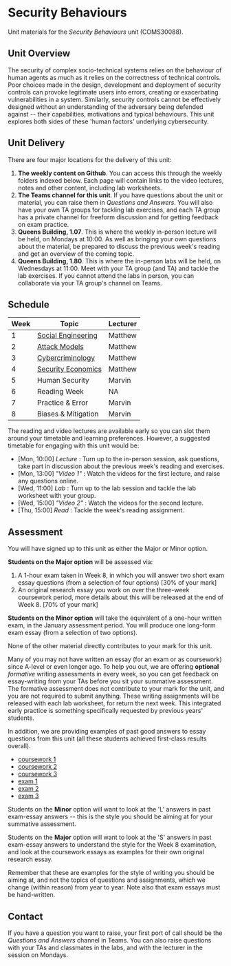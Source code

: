 # Security Behaviours

Unit materials for the _Security Behaviours_ unit (COMS30088).


## Unit Overview

The security of complex socio-technical systems relies on the behaviour of human agents as much as it relies on the correctness of technical controls. Poor choices made in the design, development and deployment of security controls can provoke legitimate users into errors, creating or exacerbating vulnerabilities in a system.  Similarly, security controls cannot be effectively designed without an understanding of the adversary being defended against -- their capabilities, motivations and typical behaviours. This unit explores both sides of these 'human factors' underlying cybersecurity.  


## Unit Delivery

There are four major locations for the delivery of this unit:

1. **The weekly content on Github**. You can access this through the weekly folders indexed below. Each page will contain links to the video lectures, notes and other content, including lab worksheets.
2. **The Teams channel for this unit**. If you have questions about the unit or material, you can raise them in _Questions and Answers_. You will also have your own TA groups for tackling lab exercises, and each TA group has a private channel for freeform discussion and for getting feedback on exam practice. 
3. **Queens Building, 1.07**. This is where the weekly in-person lecture will be held, on Mondays at 10:00. As well as bringing your own questions about the material, be prepared to discuss the previous week's reading and get an overview of the coming topic.
4. **Queens Building, 1.80**. This is where the in-person labs will be held, on Wednesdays at 11:00. Meet with your TA group (and TA) and tackle the lab exercises. If you cannot attend the labs in person, you can collaborate via your TA group's channel on Teams. 


## Schedule

| Week | Topic | Lecturer |
|------|-------|----------|
| 1 | [Social Engineering](./01-social_engineering/) | Matthew |
| 2 | [Attack Models](./02-threat_modelling/) | Matthew |
| 3 | [Cybercriminology](./03-cybercriminology) | Matthew |
| 4 | [Security Economics](./04-security_economics) | Matthew |
| 5 | Human Security | Marvin |
| 6 | Reading Week | NA |
| 7 | Practice & Error | Marvin | 
| 8 | Biases & Mitigation | Marvin |


The reading and video lectures are available early so you can slot them around your timetable and learning preferences. However, a suggested timetable for engaging with this unit would be:

- [Mon, 10:00] _Lecture_ : Turn up to the in-person session, ask questions, take part in discussion about the previous week's reading and exercises.
- [Mon, 13:00] _"Video 1"_ : Watch the videos for the first lecture, and raise any questions online.
- [Wed, 11:00] _Lab_ : Turn up to the lab session and tackle the lab worksheet with your group.
- [Wed, 15:00] _"Video 2"_ : Watch the videos for the second lecture.
- [Thu, 15:00] _Read_ : Tackle the week's reading assignment.


## Assessment

You will have signed up to this unit as either the Major or Minor option.

**Students on the Major option** will be assessed via:

1. A 1-hour exam taken in Week 8, in which you will answer two short exam essay questions (from a selection of four options) [30% of your mark]
2. An original research essay you work on over the three-week coursework period, more details about this will be released at the end of Week 8. [70% of your mark]

**Students on the Minor option** will take the equivalent of a one-hour written exam, in the January assessment period. You will produce one long-form exam essay (from a selection of two options). 

None of the other material directly contributes to your mark for this unit.

Many of you may not have written an essay (for an exam or as coursework) since A-level or even longer ago. To help you out, we are offering **optional** _formative_ writing assessments in every week, so you can get feedback on essay-writing from your TAs before you sit your summative assessment. The formative assessment does not contribute to your mark for the unit, and you are not required to submit anything. These writing assignments will be released with each lab worksheet, for return the next week. This integrated early practice is something specifically requested by previous years' students. 

In addition, we are providing examples of past good answers to essay questions from this unit (all these students achieved first-class results overall).

- [coursework 1](./examples/essay1.pdf)
- [coursework 2](./examples/essay2.pdf)
- [coursework 3](./examples/essay3.pdf)
- [exam 1](./examples/exam1.pdf)
- [exam 2](./examples/exam2.pdf)
- [exam 3](./examples/exam3.pdf)

Students on the **Minor** option will want to look at the 'L' answers in past exam-essay answers -- this is the style you should be aiming at for your summative assessment.

Students on the **Major** option will want to look at the 'S' answers in past exam-essay answers to understand the style for the Week 8 examination, and look at the coursework essays as examples for their own original research essay. 

Remember that these are examples for the style of writing you should be aiming at, and not the topics of questions and assignments, which we change (within reason) from year to year. Note also that exam essays must be hand-written.


## Contact

If you have a question you want to raise, your first port of call should be the _Questions and Answers_ channel in Teams.
You can also raise questions with your TAs and classmates in the labs, and with the lecturer in the session on Mondays.
